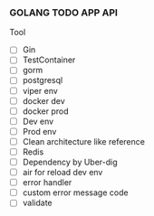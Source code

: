 ### GOLANG TODO APP API

Tool
- [ ] Gin
- [ ] TestContainer
- [ ] gorm
- [ ] postgresql
- [ ] viper env
- [ ] docker dev
- [ ] docker prod
- [ ] Dev env
- [ ] Prod env
- [ ] Clean architecture like reference
- [ ] Redis
- [ ] Dependency by Uber-dig
- [ ] air for reload dev env
- [ ] error handler
- [ ] custom error message code
- [ ] validate